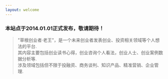 ```yaml
---
layout: welcome 
---
```


###  本站点于2014.01.01正式发布，敬请期待！ 

  
>  "草根创业者·老王"，是一个未来创业者发表创业、投资相关领域等个人想法的平台.    
>  其内容主要包括创业读书心得，创业咨询个人看法，创业人士、创业案例数据分析等.    
>  涉及领域包括但不限于投融资、商务谈判、知识产品、精准营销、企业管理.    
